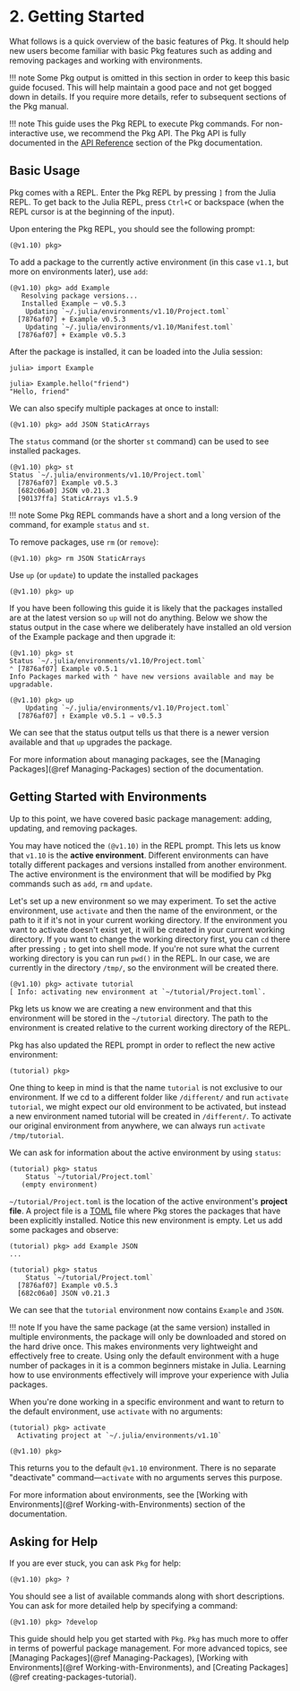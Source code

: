 # **2.** Getting Started

What follows is a quick overview of the basic features of Pkg.
It should help new users become familiar with basic Pkg features such as adding and removing packages and
working with environments.

!!! note
    Some Pkg output is omitted in this section in order to keep this basic guide focused.
    This will help maintain a good pace and not get bogged down in details.
    If you require more details, refer to subsequent sections of the Pkg manual.

!!! note
    This guide uses the Pkg REPL to execute Pkg commands.
    For non-interactive use, we recommend the Pkg API.
    The Pkg API is fully documented in the [API Reference](@ref) section of the Pkg documentation.
## Basic Usage

Pkg comes with a REPL.
Enter the Pkg REPL by pressing `]` from the Julia REPL.
To get back to the Julia REPL, press `Ctrl+C` or backspace (when the REPL cursor is at the beginning of the input).

Upon entering the Pkg REPL, you should see the following prompt:

```julia-repl
(@v1.10) pkg>
```

To add a package to the currently active environment (in this case `v1.1`, but more on environments later), use `add`:

```julia-repl
(@v1.10) pkg> add Example
   Resolving package versions...
   Installed Example ─ v0.5.3
    Updating `~/.julia/environments/v1.10/Project.toml`
  [7876af07] + Example v0.5.3
    Updating `~/.julia/environments/v1.10/Manifest.toml`
  [7876af07] + Example v0.5.3
```

After the package is installed, it can be loaded into the Julia session:

```julia-repl
julia> import Example

julia> Example.hello("friend")
"Hello, friend"
```

We can also specify multiple packages at once to install:

```julia-repl
(@v1.10) pkg> add JSON StaticArrays
```

The `status` command (or the shorter `st` command) can be used to see installed packages.

```julia-repl
(@v1.10) pkg> st
Status `~/.julia/environments/v1.10/Project.toml`
  [7876af07] Example v0.5.3
  [682c06a0] JSON v0.21.3
  [90137ffa] StaticArrays v1.5.9
```

!!! note
    Some Pkg REPL commands have a short and a long version of the command, for example `status` and `st`.

To remove packages, use `rm` (or `remove`):

```julia-repl
(@v1.10) pkg> rm JSON StaticArrays
```

Use `up` (or `update`) to update the installed packages

```julia-repl
(@v1.10) pkg> up
```

If you have been following this guide it is likely that the packages installed are at the latest version
so `up` will not do anything. Below we show the status output in the case where we deliberately have installed
an old version of the Example package and then upgrade it:

```julia-repl
(@v1.10) pkg> st
Status `~/.julia/environments/v1.10/Project.toml`
⌃ [7876af07] Example v0.5.1
Info Packages marked with ⌃ have new versions available and may be upgradable.

(@v1.10) pkg> up
    Updating `~/.julia/environments/v1.10/Project.toml`
  [7876af07] ↑ Example v0.5.1 ⇒ v0.5.3
```

We can see that the status output tells us that there is a newer version available and that `up` upgrades the package.

For more information about managing packages, see the [Managing Packages](@ref Managing-Packages) section of the documentation.


## Getting Started with Environments

Up to this point, we have covered basic package management: adding, updating, and removing packages.

You may have noticed the `(@v1.10)` in the REPL prompt.
This lets us know that `v1.10` is the **active environment**.
Different environments can have totally different packages and versions installed from another environment.
The active environment is the environment that will be modified by Pkg commands such as `add`, `rm` and `update`.

Let's set up a new environment so we may experiment.
To set the active environment, use `activate` and then the name of the environment, or the path to it
if it's not in your current working directory.
If the environment you want to activate doesn't exist yet, it will be created in your current working directory.
If you want to change the working directory first, you can `cd` there after pressing `;` to get into shell mode.
If you're not sure what the current working directory is you can run `pwd()` in the REPL.
In our case, we are currently in the directory `/tmp/`, so the environment will be created there.

```julia-repl
(@v1.10) pkg> activate tutorial
[ Info: activating new environment at `~/tutorial/Project.toml`.
```

Pkg lets us know we are creating a new environment and that this environment
will be stored in the `~/tutorial` directory. The path to the environment
is created relative to the current working directory of the REPL.

Pkg has also updated the REPL prompt in order to reflect the new
active environment:

```julia-repl
(tutorial) pkg>
```

One thing to keep in mind is that the name `tutorial` is not exclusive to our environment.
If we cd to a different folder like `/different/` and run `activate tutorial`, we might expect our old environment
to be activated, but instead a new environment named tutorial will be created in `/different/`.
To activate our original environment from anywhere, we can always run `activate /tmp/tutorial`.

We can ask for information about the active environment by using `status`:

```julia-repl
(tutorial) pkg> status
    Status `~/tutorial/Project.toml`
   (empty environment)
```

`~/tutorial/Project.toml` is the location of the active environment's **project file**.
A project file is a [TOML](https://toml.io/en/) file where Pkg stores the packages that have been explicitly installed.
Notice this new environment is empty.
Let us add some packages and observe:

```julia-repl
(tutorial) pkg> add Example JSON
...

(tutorial) pkg> status
    Status `~/tutorial/Project.toml`
  [7876af07] Example v0.5.3
  [682c06a0] JSON v0.21.3
```

We can see that the `tutorial` environment now contains `Example` and `JSON`.

!!! note
    If you have the same
    package (at the same version) installed in multiple environments, the package
    will only be downloaded and stored on the hard drive once. This makes environments
    very lightweight and effectively free to create. Using only the default
    environment with a huge number of packages in it is a common beginners mistake in
    Julia. Learning how to use environments effectively will improve your experience with
    Julia packages.

When you're done working in a specific environment and want to return to the default environment, use `activate` with no arguments:

```julia-repl
(tutorial) pkg> activate
  Activating project at `~/.julia/environments/v1.10`

(@v1.10) pkg>
```

This returns you to the default `@v1.10` environment. There is no separate "deactivate" command—`activate` with no arguments serves this purpose.

For more information about environments, see the [Working with Environments](@ref Working-with-Environments) section of the documentation.

## Asking for Help

If you are ever stuck, you can ask `Pkg` for help:

```julia-repl
(@v1.10) pkg> ?
```

You should see a list of available commands along with short descriptions.
You can ask for more detailed help by specifying a command:

```julia-repl
(@v1.10) pkg> ?develop
```

This guide should help you get started with `Pkg`.
`Pkg` has much more to offer in terms of powerful package management.
For more advanced topics, see [Managing Packages](@ref Managing-Packages), [Working with Environments](@ref Working-with-Environments), and [Creating Packages](@ref creating-packages-tutorial).
